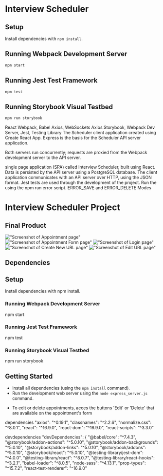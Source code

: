 # Interview Scheduler

## Setup

Install dependencies with `npm install`.

## Running Webpack Development Server

```sh
npm start
```

## Running Jest Test Framework

```sh
npm test
```

## Running Storybook Visual Testbed

```sh
npm run storybook
```



React
Webpack, Babel
Axios, WebSockets
Axios
Storybook, Webpack Dev Server, Jest, Testing Library
The Scheduler client application created using Create React App. Express is the basis for the Scheduler API server application.

Both servers run concurrently; requests are proxied from the Webpack development server to the API server.

single page application (SPA) called Interview Scheduler, built using React.
Data is persisted by the API server using a PostgreSQL database.
The client application communicates with an API server over HTTP, using the JSON format.
Jest tests are used through the development of the project.
Run the <Link scheduler-api server > using the npm run error script.
ERROR_SAVE and ERROR_DELETE Modes



# Interview Scheduler Project

<!-- TinyApp is a full stack web application built with Node and Express that allows users to shorten long URLs (à la bit.ly). -->

## Final Product

!["Screenshot of Appointment page"](https://github.com/evybauer/)
!["Screenshot of Appointment Form page"](https://github.com/evybauer/)
!["Screenshot of Login page"](https://github.com/evybauer/)
!["Screenshot of Create New URL page"](https://github.com/evybauer/)
!["Screenshot of Edit URL page"](https://github.com/evybauer/)

## Dependencies

<!-- - Node.js
- Express
- EJS
- bcrypt
- body-parser
- cookie-session -->

## Setup
Install dependencies with npm install.

### Running Webpack Development Server
npm start

### Running Jest Test Framework
npm test

### Running Storybook Visual Testbed
npm run storybook

## Getting Started

- Install all dependencies (using the `npm install` command).
- Run the development web server using the `node express_server.js` command.
<!-- - To acces all the URLs created, access the link My URLs (make sure you're logged in) -->
- To edit or delete appointments, acces the buttons 'Edit' or 'Delete' that are available on the appointment's form

dependencies 
    "axios": "^0.19.1",
    "classnames": "^2.2.6",
    "normalize.css": "^8.0.1",
    "react": "^16.9.0",
    "react-dom": "^16.9.0",
    "react-scripts": "^3.3.0"

  devdependencies
    "devDependencies": {
    "@babel/core": "^7.4.3",
    "@storybook/addon-actions": "^5.0.10",
    "@storybook/addon-backgrounds": "^5.0.10",
    "@storybook/addon-links": "^5.0.10",
    "@storybook/addons": "^5.0.10",
    "@storybook/react": "^5.0.10",
    "@testing-library/jest-dom": "^4.0.0",
    "@testing-library/react": "^8.0.7",
    "@testing-library/react-hooks": "^3.2.1",
    "babel-loader": "^8.0.5",
    "node-sass": "^4.13.1",
    "prop-types": "^15.7.2",
    "react-test-renderer": "^16.9.0"
